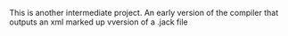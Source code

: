 This is another intermediate project. An early version of the compiler that outputs an xml marked up vversion of a .jack file
